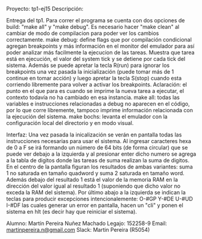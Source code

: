 Proyecto: tp1-ej15
Descripción:

Entrega del tp1.
Para correr el programa se cuenta con dos opciones de build: "make all" y "make debug". Es necesario hacer "make clean" al cambiar de modo
de compilacion para poder ver los cambios correctamente.
make debug: define flags que por compilación condicional agregan breakpoints y más información en el monitor del emulador para así poder
analizar más facilmente la ejecucion de las tareas. Muestra que tarea está en ejecución, el valor del system tick y se detiene por cada tick del
sistema. Además se puede apretar la tecla R(run) para ignorar los breakpoints una vez pasada la inicialización (puede tomar más de 1 continue en tomar acción) y luego apretar la tecla S(stop) cuando esta corriendo libremente para volver a activar los breakpoints. Aclaración: el punto en el que para es cuando se imprime la nueva tarea a ejecutar, el contexto todavía no ha cambiado en esa instancia.
make all: todas las variables e instrucciones relacionadas a debug no aparecen en el código, por lo que corre libremente, tampoco imprime información relacionada con la ejecución del sistema.
make bochs: levanta el emulador con la configuración local del directorio y en modo visual.

Interfaz:
Una vez pasada la inicalización se verán en pantalla todas las instrucciones necesarias para usar el sistema. Al ingresar caracteres hexa de 0 a F se irá formando un número de 64 bits (de forma circular) que se puede ver debajo a la izquierda y al presionar enter dicho numero se agrega a la tabla de digitos donde las tareas de suma realizan la suma de digitos. En el centro de la pantalla figuran los resultados de ambas variantes: suma 1 no saturada en tamaño quadword y suma 2 saturada en tamaño word. Además debajo del resultado 1 está el valor de la memoria RAM en la dirección del valor igual al resultado 1 (suponiendo que dicho valor no exceda la RAM del sistema). Por último abajo a la izquierda se indican la teclas para producir excepciones intencionalemente:
O-#GP Y-#DE U-#UD I-#DF
las cuales generar un error en pantalla, hacen un "cli" y ponen el sistema en hlt (es decir hay que reiniciar el sistema).

Alumno: Martín Pereira Nuñez Machado
Legajo: 152258-9
Email: martinpereira.n@gmail.com
Slack: Martin Pereira (R5054)
